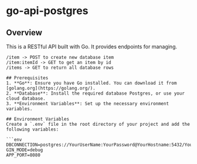 # go-api-postgres

## Overview

This is a RESTful API built with Go. It provides endpoints for managing.

```/health (should implements database health)
/item -> POST to create new database item
/item:itemId -> GET to get an item by id
/items -> GET to return all database rows

## Prerequisites
1. **Go**: Ensure you have Go installed. You can download it from [golang.org](https://golang.org/).
2. **Database**: Install the required database Postgres, or use your cloud database.
3. **Environment Variables**: Set up the necessary environment variables.

## Environment Variables
Create a `.env` file in the root directory of your project and add the following variables:

```env
DBCONNECTION=postgres://YourUserName:YourPassword@YourHostname:5432/YourDatabaseName
GIN_MODE=debug
APP_PORT=8080